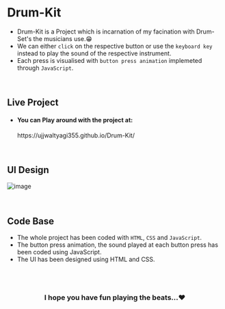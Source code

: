 # Drum-Kit
* Drum-Kit is a Project which is incarnation of my facination with Drum-Set's the musicians use.😁<br />
* We can either `click` on the respective button or use the `keyboard key` instead to play the sound of the respective instrument.<br />
* Each press is visualised with `button press animation` implemeted through `JavaScript`.

<br />

## Live Project
* <h4>You can Play around with the project at:</h4>
     https://ujjwaltyagi355.github.io/Drum-Kit/

<br />

## UI Design

![image](https://user-images.githubusercontent.com/61249902/109501975-62821800-7abe-11eb-996b-9e4b663d0244.png)

<br />

## Code Base
* The whole project has been coded with `HTML`, `CSS` and `JavaScript`.
* The button press animation, the sound played at each button press has been coded using JavaScript.
* The UI has been designed using HTML and CSS.
<br />
<br />
<h3 align="center"> I hope you have fun playing the beats...❤️</h3>

